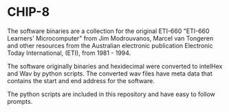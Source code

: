# CHIP-8

The software binaries are a collection for the original ETI-660 "ETI-660 Learners' Microcomputer" from Jim Modrouvanos, Marcel van Tongeren and other resources from the Australian electronic publication Electronic Today International, (ETI),  from 1981 - 1994.

The software originally binaries and hexidecimal were converted to intelHex and Wav by python scripts.
The converted wav files have meta data that contains the start and end address for the software.

The python scripts are included in this repository and have easy to follow prompts.
